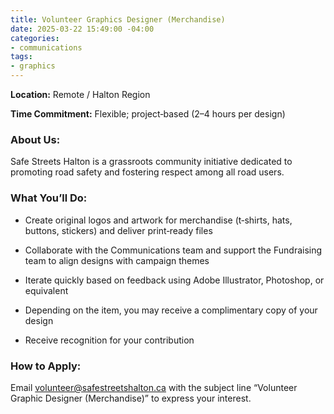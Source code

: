 ```yaml
---
title: Volunteer Graphics Designer (Merchandise)
date: 2025-03-22 15:49:00 -04:00
categories:
- communications
tags:
- graphics
---
```


**Location:** Remote / Halton Region

**Time Commitment:** Flexible; project‑based (2–4 hours per design)

### About Us:

Safe Streets Halton is a grassroots community initiative dedicated to promoting road safety and fostering respect among all road users.

### What You’ll Do:

* Create original logos and artwork for merchandise (t‑shirts, hats, buttons, stickers) and deliver print‑ready files

* Collaborate with the Communications team and support the Fundraising team to align designs with campaign themes

* Iterate quickly based on feedback using Adobe Illustrator, Photoshop, or equivalent

* Depending on the item, you may receive a complimentary copy of your design

* Receive recognition for your contribution

### How to Apply:
Email [volunteer@safestreetshalton.ca](mailto:volunteer@safestreetshalton.ca) with the subject line “Volunteer Graphic Designer (Merchandise)” to express your interest.